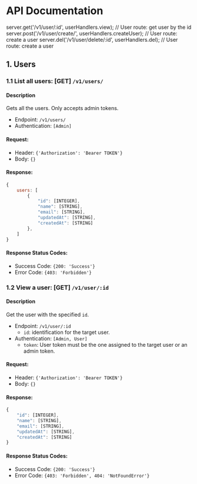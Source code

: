 # API Documentation

server.get('/v1/user/:id', userHandlers.view); // User route: get user by the id
server.post('/v1/user/create/', userHandlers.createUser); // User route: create a user
server.del('/v1/user/delete/:id', userHandlers.del); // User route: create a user

## 1. Users
### 1.1 List all users: [GET] `/v1/users/`
#### Description
Gets all the users. Only accepts admin tokens.
- Endpoint: `/v1/users/`
- Authentication: `[Admin]`

#### Request:
- Header: `{'Authorization': 'Bearer TOKEN'}`
- Body: `{}`

#### Response:
```javascript
{
    users: [
        {
            "id": [INTEGER],
            "name": [STRING],
            "email": [STRING],
            "updatedAt": [STRING],
            "createdAt": [STRING]
        },
    ]
}
```
#### Response Status Codes:
- Success Code: `{200: 'Success'}`
- Error Code: `{403: 'Forbidden'}`

### 1.2 View a user: [GET] `/v1/user/:id`
#### Description
Get the user with the specified `id`.
- Endpoint: `/v1/user/:id`
    - `id`: identification for the target user.
- Authentication: `[Admin, User]`
    - `token`: User token must be the one assigned to the target user or an admin token.

#### Request:
- Header: `{'Authorization': 'Bearer TOKEN'}`
- Body: `{}`

#### Response:
```javascript
{
    "id": [INTEGER],
    "name": [STRING],
    "email": [STRING],
    "updatedAt": [STRING],
    "createdAt": [STRING]
}
```
#### Response Status Codes:
- Success Code: `{200: 'Success'}`
- Error Code: `{403: 'Forbidden', 404: 'NotFoundError'}`
